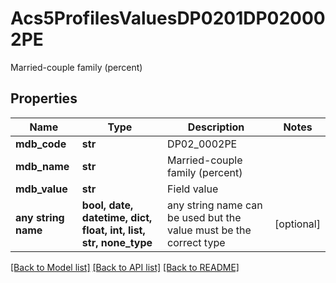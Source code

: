 # Acs5ProfilesValuesDP0201DP020002PE

Married-couple family (percent)

## Properties
Name | Type | Description | Notes
------------ | ------------- | ------------- | -------------
**mdb_code** | **str** | DP02_0002PE | 
**mdb_name** | **str** | Married-couple family (percent) | 
**mdb_value** | **str** | Field value | 
**any string name** | **bool, date, datetime, dict, float, int, list, str, none_type** | any string name can be used but the value must be the correct type | [optional]

[[Back to Model list]](../README.md#documentation-for-models) [[Back to API list]](../README.md#documentation-for-api-endpoints) [[Back to README]](../README.md)


